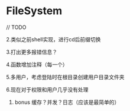# FileSystem


// TODO



2.类似之前shell实现，进行cd后前缀切换

3.打出更多报错信息？

4.函数增加注释（每一个）

5.多用户，考虑登陆时在根目录创建用户目录文件夹

6.现在对于权限和用户几乎没有处理

1. bonus 缓存？并发？日志（应该是最简单的）
